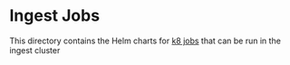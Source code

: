 # Ingest Jobs
This directory contains the Helm charts for [k8 jobs](https://kubernetes.io/docs/concepts/workloads/controllers/job/) that can be run in the ingest cluster

